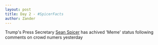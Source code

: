 ```yaml
---
layout: post
title: Day 2 - #SpicerFacts
author: Zander
---
```


Trump's Press Secretary [Sean Spicer](https://en.wikipedia.org/wiki/Sean_Spicer) has achived 'Meme' status following comments on crowd numers yesterday
